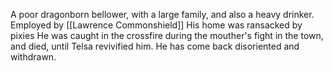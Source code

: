 A poor dragonborn bellower, with a large family, and also a heavy drinker. 
Employed by [[Lawrence Commonshield]]
His home was ransacked by pixies
He was caught in the crossfire during the mouther's fight in the town, and died, until Telsa revivified him. He has come back disoriented and withdrawn.